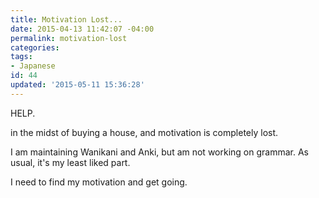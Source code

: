 ```yaml
---
title: Motivation Lost...
date: 2015-04-13 11:42:07 -04:00
permalink: motivation-lost
categories:
tags:
- Japanese
id: 44
updated: '2015-05-11 15:36:28'
---
```


HELP.

in the midst of buying a house, and motivation is completely lost.

I am maintaining Wanikani and Anki, but am not working on grammar. As usual, it's my least liked part.

I need to find my motivation and get going.
